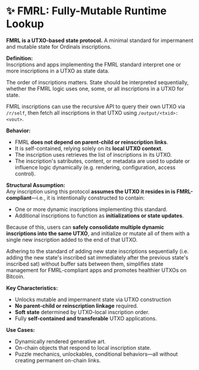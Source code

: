# ✨ FMRL: Fully-Mutable Runtime Lookup

**FMRL is a UTXO-based state protocol.** A minimal standard for impermanent and mutable state for Ordinals inscriptions.

**Definition:**  
Inscriptions and apps implementing the FMRL standard interpret one or more inscriptions in a UTXO as state data.

The order of inscriptions matters. State should be interpreted sequentially, whether the FMRL logic uses one, some, or all inscriptions in a UTXO for state.

FMRL inscriptions can use the recursive API to query their own UTXO via `/r/self`, then fetch all inscriptions in that UTXO using `/output/<txid>:<vout>`.

**Behavior:**  
- FMRL **does not depend on parent-child or reinscription links**.
- It is self-contained, relying solely on its **local UTXO context**.
- The inscription uses retrieves the list of inscriptions in its UTXO.
- The inscription's satributes, content, or metadata are used to update or influence logic dynamically (e.g. rendering, configuration, access control).

**Structural Assumption:**  
Any inscription using this protocol **assumes the UTXO it resides in is FMRL-compliant**—i.e., it is intentionally constructed to contain:
- One or more dynamic inscriptions implementing this standard.
- Additional inscriptions to function as **initializations or state updates**.

Because of this, users can **safely consolidate multiple dynamic inscriptions into the same UTXO**, and initialize or mutate all of them with a single new inscription added to the end of that UTXO.

Adhering to the standard of adding new state inscriptions sequentially (i.e. adding the new state's inscribed sat immediately after the previous state's inscribed sat) without buffer sats between them, simplifies state management for FMRL-compliant apps and promotes healthier UTXOs on Bitcoin.

**Key Characteristics:**
- Unlocks mutable and impermanent state via UTXO construction
- **No parent-child or reinscription linkage** required.
- **Soft state** determined by UTXO-local inscription order.
- Fully **self-contained and transferable** UTXO applications.

**Use Cases:**
- Dynamically rendered generative art.
- On-chain objects that respond to local inscription state.
- Puzzle mechanics, unlockables, conditional behaviors—all without creating permanent on-chain links.
